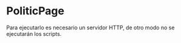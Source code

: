 # PoliticPage

Para ejecutarlo es necesario un servidor HTTP, de otro modo no se ejecutarán los scripts.
